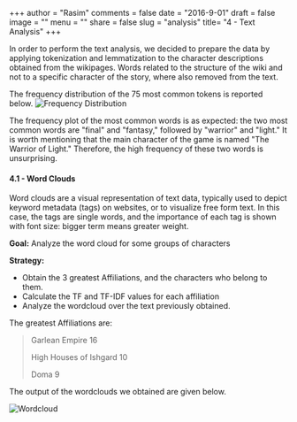 +++
author = "Rasim"
comments = false
date = "2016-9-01"
draft = false
image = ""
menu = ""
share = false
slug = "analysis"
title= "4 - Text Analysis"
+++

In order to perform the text analysis, we decided to prepare the data by applying tokenization and lemmatization to the character descriptions obtained from the wikipages.
Words related to the structure of the wiki and not to a specific character of the story, where also removed from the text.

The frequency distribution of the 75 most common tokens is reported below.
![Frequency Distribution](/images/frequency-words.png)

The frequency plot of the most common words is as expected: the two most common words are "final" and "fantasy," followed by "warrior" and "light." It is worth mentioning that the main character of the game is named "The Warrior of Light." Therefore, the high frequency of these two words is unsurprising.

#### 4.1 - Word Clouds

Word clouds are a visual representation of text data, typically used to depict keyword metadata (tags) on websites, or to visualize free form text. In this case, the tags are single words, and the importance of each tag is shown with font size: bigger term means greater weight.

**Goal:** Analyze the word cloud for some groups of characters

**Strategy:**

- Obtain the 3 greatest Affiliations, and the characters who belong to them.
- Calculate the TF and TF-IDF values for each affiliation
- Analyze the wordcloud over the text previously obtained.

The greatest Affiliations are:

> Garlean Empire 16
>
> High Houses of Ishgard 10
>
> Doma 9

The output of the wordclouds we obtained are given below.

![Wordcloud](/images/wordcloud2.png)
